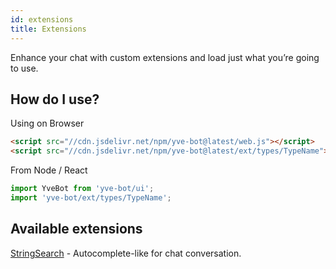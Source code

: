```yaml
---
id: extensions
title: Extensions
---
```


Enhance your chat with custom extensions and load just what you’re going to use.

## How do I use?

Using on Browser

```html
<script src="//cdn.jsdelivr.net/npm/yve-bot@latest/web.js"></script>
<script src="//cdn.jsdelivr.net/npm/yve-bot@latest/ext/types/TypeName"></script>
```

From Node / React

```javascript
import YveBot from 'yve-bot/ui';
import 'yve-bot/ext/types/TypeName';
```


## Available extensions

[StringSearch](extensions-string-search.md) - Autocomplete-like for chat conversation.
